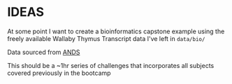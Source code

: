 IDEAS
===

At some point I want to create a bioinformatics capstone example using 
the freely available Wallaby Thymus Transcript data I've left in 
`data/bio/`

Data sourced from [ANDS](http://researchdata.ands.org.au/tammar-wallaby-thymus-transcriptomes-dataset/11126)

This should be a ~1hr series of challenges that incorporates all subjects
covered previously in the bootcamp

